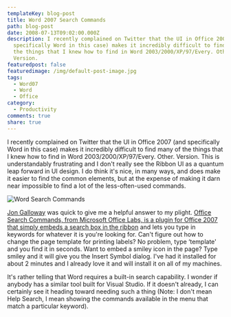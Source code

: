 ```yaml
---
templateKey: blog-post
title: Word 2007 Search Commands
path: blog-post
date: 2008-07-13T09:02:00.000Z
description: I recently complained on Twitter that the UI in Office 2007 (and
  specifically Word in this case) makes it incredibly difficult to find many of
  the things that I knew how to find in Word 2003/2000/XP/97/Every. Other.
  Version.
featuredpost: false
featuredimage: /img/default-post-image.jpg
tags:
  - Word07
  - Word
  - Office
category:
  - Productivity
comments: true
share: true
---
```

I recently complained on Twitter that the UI in Office 2007 (and specifically Word in this case) makes it incredibly difficult to find many of the things that I knew how to find in Word 2003/2000/XP/97/Every. Other. Version. This is understandably frustrating and I don't really see the Ribbon UI as a quantum leap forward in UI design. I do think it's nice, in many ways, and does make it easier to find the common elements, but at the expense of making it darn near impossible to find a lot of the less-often-used commands.

![Word Search Commands](/img/msword-search.png)

[Jon Galloway](http://weblogs.asp.net/jgalloway) was quick to give me a helpful answer to my plight. [Office Search Commands, from Microsoft Office Labs, is a plugin for Office 2007 that simply embeds a search box in the ribbon](http://www.officelabs.com/projects/searchcommands/Pages/default.aspx) and lets you type in keywords for whatever it is you're looking for. Can't figure out how to change the page template for printing labels? No problem, type ‘template' and you find it in seconds. Want to embed a smiley icon in the page? Type smiley and it will give you the Insert Symbol dialog. I've had it installed for about 2 minutes and I already love it and will install it on all of my machines.

It's rather telling that Word requires a built-in search capability. I wonder if anybody has a similar tool built for Visual Studio. If it doesn't already, I can certainly see it heading toward needing such a thing (Note: I don't mean Help Search, I mean showing the commands available in the menu that match a particular keyword).